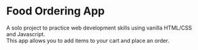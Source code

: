 # Food Ordering App

A solo project to practice web development skills using vanilla HTML/CSS and Javascript.  
This app allows you to add items to your cart and place an order. 